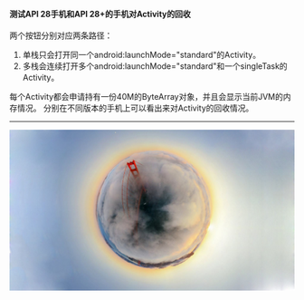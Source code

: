 

#### 测试API 28手机和API 28+的手机对Activity的回收

两个按钮分别对应两条路径：
1. 单栈只会打开同一个android:launchMode="standard"的Activity。
2. 多栈会连续打开多个android:launchMode="standard"和一个singleTask的Activity。

每个Activity都会申请持有一份40M的ByteArray对象，并且会显示当前JVM的内存情况。
分别在不同版本的手机上可以看出来对Activity的回收情况。

---

![jinmen.jpeg](jinmen.jpeg)
